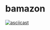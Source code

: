 # bamazon

[![asciicast](https://asciinema.org/a/14.png)](https://asciinema.org/a/8Ob6eh2x4F8VyOPTfgJvSYEqx?autoplay=1)

